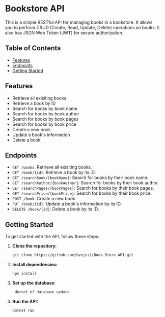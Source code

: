 # Bookstore API

This is a simple RESTful API for managing books in a bookstore. It allows you to perform CRUD (Create, Read, Update, Delete) operations on books. It also has JSON Web Token (JWT) for secure authorization.

## Table of Contents

- [Features](#features)
- [Endpoints](#endpoints)
- [Getting Started](#getting-started)

## Features

- Retrieve all exisiting books
- Retrieve a book by ID
- Search for books by book name
- Search for books by book author
- Search for books by book pages
- Search for books by book price
- Create a new book
- Update a book's information
- Delete a book

## Endpoints

- `GET /books`: Retrieve all exisiting books.
- `GET /book/{id}`: Retrieve a book by its ID.
- `GET /searchBook/{bookName}`: Search for books by their book name.
- `GET /searchAuthor/{bookAuthor}`: Search for books by their book author.
- `GET /searchPages/{bookPages}`: Search for books by their book pages.
- `GET /searchPrice/{bookPrice}`: Search for books by their book price.
- `POST /book`: Create a new book.
- `PUT /book/{id}`: Update a book's information by its ID.
- `DELETE /book/{id}`: Delete a book by its ID.

## Getting Started

To get started with the API, follow these steps:

1. **Clone the repository:**

   ```bash
   git clone https://github.com/Uvejsii/Book-Store-API.git

   ```

2. **Install dependencies:**

   ```bash
   npm install

   ```

3. **Set up the database:**

   ```bash
    dotnet ef database update

   ```

4. **Run the API:**
   ```bash
   dotnet run
   ```
